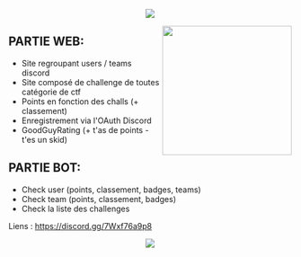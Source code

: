 <p align="center"><img src="https://media.discordapp.net/attachments/816098501632852038/816107170764554310/unknown.png"></a>
</p>
<p align="center">


<img align='right' src="https://media.discordapp.net/attachments/816098501632852038/816313571532341258/rrrs.png?width=701&height=701" width="230">

## PARTIE WEB:
 - Site regroupant users / teams discord
 - Site composé de challenge de toutes catégorie de ctf
 - Points en fonction des challs (+ classement)
 - Enregistrement via l'OAuth Discord
 - GoodGuyRating (+ t'as de points - t'es un skid)

## PARTIE BOT:
 - Check user (points, classement, badges, teams)
 - Check team (points, classement, badges)
 - Check la liste des challenges

Liens : 
https://discord.gg/7Wxf76a9p8

<p align="center">
  <a href="https://discord.gg/apo"><img src="https://media.discordapp.net/attachments/816098501632852038/816112222815256596/unknown.png?width=851&height=200"></a>
</p>
